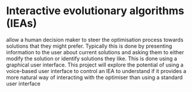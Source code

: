 # Interactive evolutionary algorithms (IEAs) 
allow a human decision maker to steer the optimisation process towards solutions that they might prefer. Typically this is done by presenting information to the user about current solutions and asking them to either modify the solution or identify solutions they like. This is done using a graphical user interface. This project will explore the potential of using a voice-based user interface to control an IEA to understand if it provides a more natural way of interacting with the optimiser than using a standard user interface